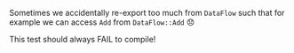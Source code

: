Sometimes we accidentally re-export too much from `DataFlow` such that for example we can access `Add` from `DataFlow::Add` :disappointed:

This test should always FAIL to compile!
